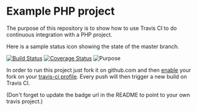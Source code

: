Example PHP project
===================

The purpose of this repository is to show how to use Travis CI to do
continuous integration with a PHP project.

Here is a sample status icon showing the state of the master branch.

[![Build Status](https://travis-ci.com/poing/php-example.svg?branch=master)](https://travis-ci.com/poing/php-example)
[![Coverage Status](https://coveralls.io/repos/github/poing/php-example/badge.svg?branch=master)](https://coveralls.io/github/poing/php-example?branch=master)
![Purpose](https://img.shields.io/static/v1.svg?label=purpose&message=testing&color=orange)

In order to run this project just fork it on github.com and then [enable](http://about.travis-ci.org/docs/user/getting-started/)
your fork on your [travis-ci profile](http://travis-ci.org/profile). Every push will then trigger a new build on Travis CI.

(Don't forget to update the badge url in the README to point to your own travis project.)
